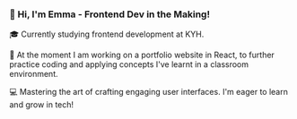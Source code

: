 ### 👋 Hi, I'm Emma - Frontend Dev in the Making!

🎓 Currently studying frontend development at KYH.

🚀 At the moment I am working on a portfolio website in React, to further practice coding and applying concepts I've learnt in a classroom environment.

💻 Mastering the art of crafting engaging user interfaces. I'm eager to learn and grow in tech!

<!--
**emmaoliviamellgren/emmaoliviamellgren** is a ✨ _special_ ✨ repository because its `README.md` (this file) appears on your GitHub profile.

Here are some ideas to get you started:

- 🔭 I’m currently working on ...
- 🌱 I’m currently learning ...
- 👯 I’m looking to collaborate on ...
- 🤔 I’m looking for help with ...
- 💬 Ask me about ...
- 📫 How to reach me: ...
- 😄 Pronouns: ...
- ⚡ Fun fact: ...
-->
